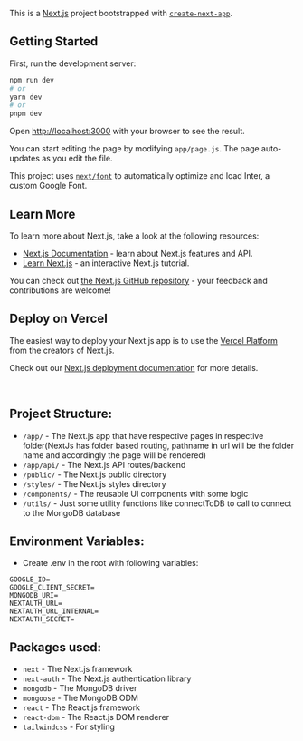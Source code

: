 This is a [Next.js](https://nextjs.org/) project bootstrapped with [`create-next-app`](https://github.com/vercel/next.js/tree/canary/packages/create-next-app).

## Getting Started

First, run the development server:

```bash
npm run dev
# or
yarn dev
# or
pnpm dev
```

Open [http://localhost:3000](http://localhost:3000) with your browser to see the result.

You can start editing the page by modifying `app/page.js`. The page auto-updates as you edit the file.

This project uses [`next/font`](https://nextjs.org/docs/basic-features/font-optimization) to automatically optimize and load Inter, a custom Google Font.

## Learn More

To learn more about Next.js, take a look at the following resources:

- [Next.js Documentation](https://nextjs.org/docs) - learn about Next.js features and API.
- [Learn Next.js](https://nextjs.org/learn) - an interactive Next.js tutorial.

You can check out [the Next.js GitHub repository](https://github.com/vercel/next.js/) - your feedback and contributions are welcome!

## Deploy on Vercel

The easiest way to deploy your Next.js app is to use the [Vercel Platform](https://vercel.com/new?utm_medium=default-template&filter=next.js&utm_source=create-next-app&utm_campaign=create-next-app-readme) from the creators of Next.js.

Check out our [Next.js deployment documentation](https://nextjs.org/docs/deployment) for more details.

<br/>

## Project Structure:

- `/app/` - The Next.js app that have respective pages in respective folder(NextJs has folder based routing, pathname in url will be the folder name and accordingly the page will be rendered)
- `/app/api/` - The Next.js API routes/backend
- `/public/` - The Next.js public directory
- `/styles/` - The Next.js styles directory
- `/components/` - The reusable UI components with some logic
- `/utils/` - Just some utility functions like connectToDB to call to connect to the MongoDB database

## Environment Variables:

- Create .env in the root with following variables:

```
GOOGLE_ID=
GOOGLE_CLIENT_SECRET=
MONGODB_URI=
NEXTAUTH_URL=
NEXTAUTH_URL_INTERNAL=
NEXTAUTH_SECRET=
```

## Packages used:

- `next` - The Next.js framework
- `next-auth` - The Next.js authentication library
- `mongodb` - The MongoDB driver
- `mongoose` - The MongoDB ODM
- `react` - The React.js framework
- `react-dom` - The React.js DOM renderer
- `tailwindcss` - For styling
